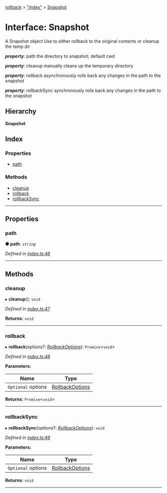 [rollback](../README.md) > ["index"](../modules/_index_.md) > [Snapshot](../interfaces/_index_.snapshot.md)

# Interface: Snapshot

A Snapshot object Use to either rollback to the original contents or cleanup the temp dir

*__property__*: path the directory to snapshot; default cwd

*__property__*: cleanup manually cleans up the temporary directory

*__property__*: rollback asynchronously rolls back any changes in the path to the snapshot

*__property__*: rollbackSync synchronously rolls back any changes in the path to the snapshot

## Hierarchy

**Snapshot**

## Index

### Properties

* [path](_index_.snapshot.md#path)

### Methods

* [cleanup](_index_.snapshot.md#cleanup)
* [rollback](_index_.snapshot.md#rollback)
* [rollbackSync](_index_.snapshot.md#rollbacksync)

---

## Properties

<a id="path"></a>

###  path

**● path**: *`string`*

*Defined in [index.ts:46](https://github.com/JustinLivi/rollback/blob/dbb2e7b/src/index.ts#L46)*

___

## Methods

<a id="cleanup"></a>

###  cleanup

▸ **cleanup**(): `void`

*Defined in [index.ts:47](https://github.com/JustinLivi/rollback/blob/dbb2e7b/src/index.ts#L47)*

**Returns:** `void`

___
<a id="rollback"></a>

###  rollback

▸ **rollback**(options?: *[RollbackOptions](../modules/_index_.md#rollbackoptions)*): `Promise`<`void`>

*Defined in [index.ts:48](https://github.com/JustinLivi/rollback/blob/dbb2e7b/src/index.ts#L48)*

**Parameters:**

| Name | Type |
| ------ | ------ |
| `Optional` options | [RollbackOptions](../modules/_index_.md#rollbackoptions) |

**Returns:** `Promise`<`void`>

___
<a id="rollbacksync"></a>

###  rollbackSync

▸ **rollbackSync**(options?: *[RollbackOptions](../modules/_index_.md#rollbackoptions)*): `void`

*Defined in [index.ts:49](https://github.com/JustinLivi/rollback/blob/dbb2e7b/src/index.ts#L49)*

**Parameters:**

| Name | Type |
| ------ | ------ |
| `Optional` options | [RollbackOptions](../modules/_index_.md#rollbackoptions) |

**Returns:** `void`

___

